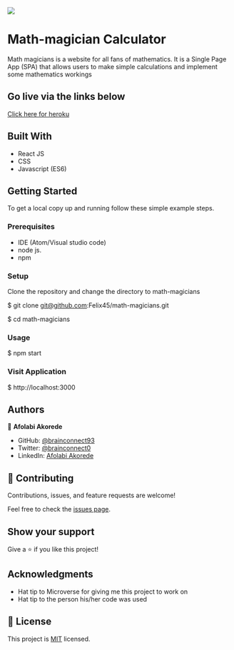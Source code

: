 [![](https://img.shields.io/badge/Microverse-Afolabi%20Akorede-blueviolet)](https://github.com/brainconnect93)

# Math-magician Calculator

Math magicians is a website for all fans of mathematics. It is a Single Page App (SPA) that allows users to make simple calculations and implement some mathematics workings

## Go live via the links below

[Click here for heroku](https://adding-machine.herokuapp.com/)


## Built With

- React JS
- CSS
- Javascript (ES6)

## Getting Started

To get a local copy up and running follow these simple example steps.

### Prerequisites
- IDE (Atom/Visual studio code)
- node js.
- npm

### Setup
Clone the repository and change the directory to math-magicians

  $ git clone git@github.com:Felix45/math-magicians.git

  $ cd math-magicians

### Usage
  $ npm start

### Visit Application
  $ http://localhost:3000

## Authors

👤 **Afolabi Akorede**

- GitHub: [@brainconnect93](https://github.com/brainconnect93)
- Twitter: [@brainconnect0](https://twitter.com/brainconnect0)
- LinkedIn: [Afolabi Akorede](https://linkedin.com/in/brainconnect93)


## 🤝 Contributing

Contributions, issues, and feature requests are welcome!

Feel free to check the [issues page](../../issues/).

## Show your support

Give a ⭐️ if you like this project!

## Acknowledgments

- Hat tip to Microverse for giving me this project to work on
- Hat tip to the person his/her code was used
## 📝 License

This project is [MIT](./MIT.md) licensed.

